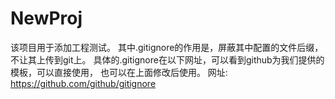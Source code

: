 # NewProj
该项目用于添加工程测试。
其中.gitignore的作用是，屏蔽其中配置的文件后缀，不让其上传到git上。
具体的.gitignore在以下网址，可以看到github为我们提供的模板，可以直接使用，
也可以在上面修改后使用。
网址: https://github.com/github/gitignore
